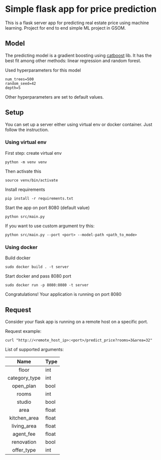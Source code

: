 # Simple flask app for price prediction
This is a flask server app for predicting real estate
price using machine learning. Project for end to end simple ML project in GSOM.

## Model
The predicting model is a gradient boosting using [catboost](https://catboost.ai/) 
lib. It has the best fit among other methods: linear regression and random forest.

Used hyperparameters for this model
```
num_trees=500
random_seed=42
depth=5
```

Other hyperparameters are set to default values.

## Setup

You can set up a server either using virtual env or docker container. 
Just follow the instruction.

### Using virtual env

First step: create virtual env

```
python -m venv venv
```

Then activate this 

```
source venv/bin/activate
```

Install requirements

```
pip install -r requirements.txt
```

Start the app on port 8080 (default value)

```
python src/main.py
```

If you want to use custom argument try this:

```
python src/main.py --port <port> --model-path <path_to_mode>
```

###  Using docker

Build docker

```angular2html
sudo docker build . -t server
```

Start docker and pass 8080 port

```angular2html
sudo docker run -p 8080:8080 -t server
```

Congratulations! Your application is running on port 8080

## Request

Consider your flask app is running on a remote host on a specific port.

Request example:

```
curl "http://<remote_host_ip>:<port>/predict_price?rooms=3&area=32"
```

List of supported arguments: 

|      Name     | Type  |
|:-------------:|-------|
| floor         | int   |
| category_type | int   |
| open_plan     | bool  |
| rooms         | int   |
| studio        | bool  |
| area          | float |
| kitchen_area  | float |
| living_area   | float |
| agent_fee     | float |
| renovation    | bool  |
| offer_type    | int   |
